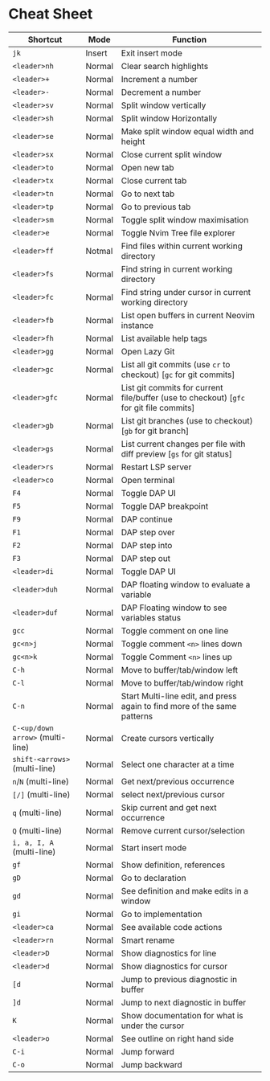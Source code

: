 # Cheat Sheet

| **Shortcut**                     | **Mode** | **Function**                                                                            |
| -------------------------------- | -------- | --------------------------------------------------------------------------------------- |
| `jk`                             | Insert   | Exit insert mode                                                                        |
| `<leader>nh`                     | Normal   | Clear search highlights                                                                 |
| `<leader>+`                      | Normal   | Increment a number                                                                      |
| `<leader>-`                      | Normal   | Decrement a number                                                                      |
| `<leader>sv`                     | Normal   | Split window vertically                                                                 |
| `<leader>sh`                     | Normal   | Split window Horizontally                                                               |
| `<leader>se`                     | Normal   | Make split window equal width and height                                                |
| `<leader>sx`                     | Normal   | Close current split window                                                              |
| `<leader>to`                     | Normal   | Open new tab                                                                            |
| `<leader>tx`                     | Normal   | Close current tab                                                                       |
| `<leader>tn`                     | Normal   | Go to next tab                                                                          |
| `<leader>tp`                     | Normal   | Go to previous tab                                                                      |
| `<leader>sm`                     | Normal   | Toggle split window maximisation                                                        |
| `<leader>e`                      | Normal   | Toggle Nvim Tree file explorer                                                          |
| `<leader>ff`                     | Notmal   | Find files within current working directory                                             |
| `<leader>fs`                     | Normal   | Find string in current working directory                                                |
| `<leader>fc`                     | Normal   | Find string under cursor in current working directory                                   |
| `<leader>fb`                     | Normal   | List open buffers in current Neovim instance                                            |
| `<leader>fh`                     | Normal   | List available help tags                                                                |
| `<leader>gg`                     | Normal   | Open Lazy Git                                                                           |
| `<leader>gc`                     | Normal   | List all git commits (use `cr` to checkout) [`gc` for git commits]                      |
| `<leader>gfc`                    | Normal   | List git commits for current file/buffer (use to checkout) [`gfc` for git file commits] |
| `<leader>gb`                     | Normal   | List git branches (use to checkout) [`gb` for git branch]                               |
| `<leader>gs`                     | Normal   | List current changes per file with diff preview [`gs` for git status]                   |
| `<leader>rs`                     | Normal   | Restart LSP server                                                                      |
| `<leader>co`                     | Normal   | Open terminal                                                                           |
| `F4`                             | Normal   | Toggle DAP UI                                                                           |
| `F5`                             | Normal   | Toggle DAP breakpoint                                                                   |
| `F9`                             | Normal   | DAP continue                                                                            |
| `F1`                             | Normal   | DAP step over                                                                           |
| `F2`                             | Normal   | DAP step into                                                                           |
| `F3`                             | Normal   | DAP step out                                                                            |
| `<leader>di`                     | Normal   | Toggle DAP UI                                                                           |
| `<leader>duh`                    | Normal   | DAP floating window to evaluate a variable                                              |
| `<leader>duf`                    | Normal   | DAP Floating window to see variables status                                             |
| `gcc`                            | Normal   | Toggle comment on one line                                                              |
| `gc<n>j`                         | Normal   | Toggle comment `<n>` lines down                                                         |
| `gc<n>k`                         | Normal   | Toggle Comment `<n>` lines up                                                           |
| `C-h`                            | Normal   | Move to buffer/tab/window left                                                          |
| `C-l`                            | Normal   | Move to buffer/tab/window right                                                         |
| `C-n`                            | Normal   | Start Multi-line edit, and press again to find more of the same patterns                |
| `C-<up/down arrow>` (multi-line) | Normal   | Create cursors vertically                                                               |
| `shift-<arrows>` (multi-line)    | Normal   | Select one character at a time                                                          |
| `n`/`N` (multi-line)             | Normal   | Get next/previous occurrence                                                            |
| `[/]` (multi-line)               | Normal   | select next/previous cursor                                                             |
| `q` (multi-line)                 | Normal   | Skip current and get next occurrence                                                    |
| `Q` (multi-line)                 | Normal   | Remove current cursor/selection                                                         |
| `i, a, I, A` (multi-line)        | Normal   | Start insert mode                                                                       |
| `gf`                             | Normal   | Show definition, references                                                             |
| `gD`                             | Normal   | Go to declaration                                                                       |
| `gd`                             | Normal   | See definition and make edits in a window                                               |
| `gi`                             | Normal   | Go to implementation                                                                    |
| `<leader>ca`                     | Normal   | See available code actions                                                              |
| `<leader>rn`                     | Normal   | Smart rename                                                                            |
| `<leader>D`                      | Normal   | Show diagnostics for line                                                               |
| `<leader>d`                      | Normal   | Show diagnostics for cursor                                                             |
| `[d`                             | Normal   | Jump to previous diagnostic in buffer                                                   |
| `]d`                             | Normal   | Jump to next diagnostic in buffer                                                       |
| `K`                              | Normal   | Show documentation for what is under the cursor                                         |
| `<leader>o`                      | Normal   | See outline on right hand side                                                          |
| `C-i`                            | Normal   | Jump forward                                                                            |
| `C-o`                            | Normal   | Jump backward                                                                           |
